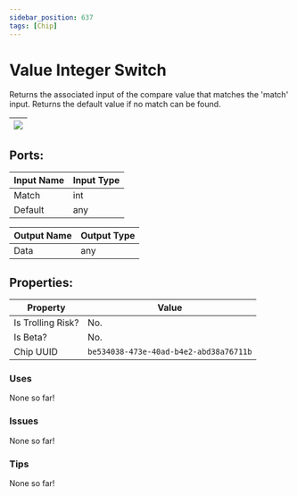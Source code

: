 ```yaml
---
sidebar_position: 637
tags: [Chip]
---
```


# Value Integer Switch


Returns the associated input of the compare value that matches the 'match' input. Returns the default value if no match can be found.

| ![](https://images-ext-2.discordapp.net/external/MPmIaQzlEPmgGWlgi-WxBBXt0Bjv_zWPkg1y1f_sy3s/https/www.recroomcircuits.com/image/circuit/absolute-value?width=206&height=108) |
|-----|

## Ports:

| Input Name | Input Type |
|-----------|-----------|
| Match | int |
| Default | any |

| Output Name | Output Type |
|-----------|-----------|
| Data | any |

## Properties:

| Property  | Value |
|-------------------|-----------|
| Is Trolling Risk? | No. |
| Is Beta? | No. |
| Chip UUID | `be534038-473e-40ad-b4e2-abd38a76711b` |

### Uses
None so far!

### Issues
None so far!

### Tips
None so far!
